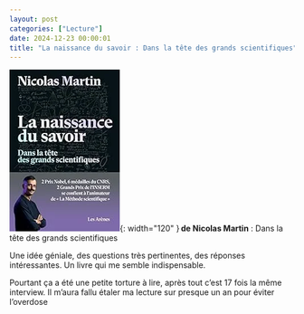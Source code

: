 ```yaml
---
layout: post
categories: ["Lecture"]
date: 2024-12-23 00:00:01
title: "La naissance du savoir : Dans la tête des grands scientifiques"
---
```


![couverture](/assets/images/couv_lecture/LaNaissanceDuSavoir.webp){: width="120" } **de Nicolas Martin** : Dans la tête des grands scientifiques

Une idée géniale, des questions très pertinentes, des réponses intéressantes. Un livre qui me semble indispensable.

Pourtant ça a été une petite torture à lire, après tout c’est 17 fois la même interview. Il m’aura fallu étaler ma lecture sur presque un an pour éviter l’overdose 
